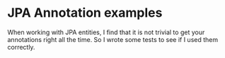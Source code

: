 JPA Annotation examples
===
When working with JPA entities, I find that it is not trivial to get your annotations
right all the time. So I wrote some tests to see if I used them correctly.